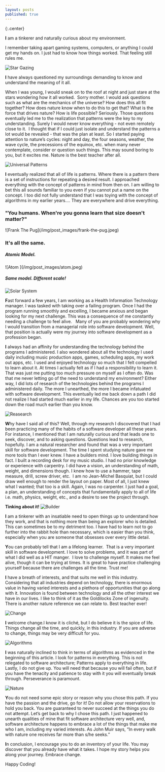 ```yaml
---
layout: posts
published: true
---
```

{:.center}

<b class="wide"><span class="special-text">I</span></b> am a tinkerer and naturally curious about my environment.

I remember taking apart gaming systems, computers, or anything I could get my hands on. I just had to know how things worked. That feeling still rules me. 

<span class="center">![Star Gazing](/img/post_images/gazingAtTheStars.jpeg)</span>

<b class="wide"><span class="special-text">I</span></b> have always questioned my surroundings demanding to know and understand the meaning of it all.

When I was young, I would sneak on to the roof at night and just stare at the stars wondering how it all worked.  Sorry mother. I would ask questions such as what are the mechanics of the universe? How does this all fit together? How does nature know when to do this to get that? What is the force that drives nature? How is life possible? Seriously. Those questions eventually led me to the realization that patterns were the key to my understanding. Surely I would never know everything - not even remotely close to it.  I thought that if I could just isolate and understand the patterns a lot would be revealed - that was the plan at least. So I started paying attention to nature’s cycles: night and day, the four seasons, weather, the wave cycle, the precessions of the equinox, etc. when many never contemplate, consider or question such things. This may sound boring to you, but it excites me. Nature is the best teacher after all. 

<span class="center">![Universal Patterns](/img/post_images/everythingIsSpiral2.jpeg)</span>

<b class="wide"><span class="special-text">I</span></b> eventually realized that all of life is patterns.
Where there is a pattern there is a set of instructions for repeating a desired result. I approached everything with the concept of patterns in mind from then on. I am willing to bet this all sounds familiar to you even if you cannot put a name on the concept. I too did not fully understand that I was toying with the concept of algorithms in my earlier years.… They are everywhere and drive everything.


<h3 class="center">"You humans. When're you gonna learn that size doesn't matter?"</h3>
<span class="center">![Frank The Pug](/img/post_images/frank-the-pug.jpeg)</span>
<h3 class="center">It's all the same.</h3>
<h5 class="center wide">Atomic Model.</h5>
<span class="center">![Atom ](/img/post_images/atom.jpeg)</span>

<h5 class="center wide">Same model. Different scale!</h5>

<span class="center" >![Solar System](/img/post_images/Solar-system.jpeg)</span>

<b class="wide"><span class="special-text">F</span></b>ast forward a few years, I am working as a Health Information Technology manager. I was tasked with taking over a failing program. Once I had the program running smoothly and excelling, I became anxious and began looking for my next challenge. This was a consequence of me constantly needing a challenge to feel alive.   Many of you are probably wondering why I would transition from a managerial role into software development. Well, that position is actually were my journey into software development as a profession began.



<b class="wide"><span class="special-text">I</span></b> always had an affinity for understanding the technology behind the programs I administered. I also wondered about all the technology I used daily including music production apps, games, scheduling apps, my work out apps, etc. I used and enjoyed technology so much that I felt compelled to learn about it. At times I actually felt as if I had a responsibility to learn it. That was just me putting too much pressure on myself as I often do. Was that me never letting go of the need to understand my environment? Either way, I did lots of research of the technologies behind the programs I administered daily. The more I unearthed, the more I became infatuated with software development. This eventually led me back down a path I did not realize I had started much earlier in my life. Chances are you too started down the road much earlier than you know. 

<span class="center">![Reasearch](/img/post_images/researchMany2.jpeg)</span>

<b class="wide"><span class="special-text">W</span></b>hy have I said all of this? Well, through my research I discovered that I had been practicing many of the habits of a software developer all these years.  For instance, I mentioned that I am naturally curious and that leads one to seek, discover, and to asking questions. Questions lead to research, hopefully. I am a natural researcher and found that was a very important skill for software development. The time I spent studying nature gave me more tools than I ever knew. I have a builders mind. I love building things in fact. I built a recording desk for my music studio. I had no prior knowledge or experience with carpentry. I did have a vision, an understanding of math, weight, and dimensions though. I knew how to use a hammer, tape measure, drill, screw driver, etc.  I am no Jean-Michel Basquiat, but I could draw well enough to render the layout on paper. Most of all, I just knew what I wanted; that too is a skill. Again, I was no carpenter. I just had a goal, a plan, an understanding of concepts that fundamentally apply to all of life i.e. math, physics, weight, etc., and a desire to see the project through.

<b><span class="center wide">Tinking about it!</span></b>
<span class="center">![Builder](/img/post_images/builderWithTools2.jpeg)</span>

<b class="wide"><span class="special-text">I</span></b> am a tinkerer with an insatiable need to open things up to understand how they work, and that is nothing more than being an explorer who is detailed. This can sometimes be to my detriment too. I have had to learn not to go further into the rabbit hole than necessary, which is easier than you think, especially when you are someone that obsesses over every little detail.  

<b><span class="special-text">Y</span></b>ou can probably tell that I am a lifelong learner.  That is a very important skill in software development. I love to solve problems, and it was part of what I did well as a HIT manger.  I love to challenge myself. It makes me feel alive, though it can be trying at times. It is great to have practice challenging yourself because there are challenges all the time. Trust me!

<b class="wide"><span class="special-text">I</span></b>  have a breath of interests, and that suits me well in this industry.  Considering that all industries depend on technology, there is enormous value in having varied interests and a plethora of opportunities that go along with it. Innovation is found between technology and all the other interest we have in our lives.  I like to think of it as the Goldilocks Zone of ingenuity. There is another nature reference we can relate to. Best teacher ever!

<span class="center">![Change](/img/post_images/change2.png)</span>

<b><span class="special-text">I</span></b> welcome change.I know it is cliché, but I do believe it is the spice of life.  Things change all the time, and quickly, in this industry. If you are adverse to change, things may be very difficult for you.

<span class="center">![Algorithms](/img/post_images/algorithm-image.jpeg)</span>

<b><span class="special-text">I</span></b> was naturally inclined to think in terms of algorithms as evidenced in the beginning of this article. I look for patterns in everything. This is not relegated to software architecture; Patterns apply to everything in life. Lastly, I do not give up. You will need that because you will fail often, but if you have the tenacity and patience to stay with it you will eventually break through. Perseverance is paramount.  

<span class="center">![Nature](/img/post_images/natureImage.jpeg)</span>

<b><span class="special-text">Y</span></b>ou do not need some epic story or reason why you chose this path. If you have the passion and the drive, go for it! Do not allow your reservations to hold you back. You are guaranteed to never succeed at the things you do not attempt. Let’s get back to why I chose this path. I just happened to unearth qualities of mine that fit software architecture very well, and, software architecture happens to embrace a lot of the things that make me who I am, including my varied interests. As John Muir says, “In every walk with nature one receives far more than s/he seeks.”


<b><span class="special-text">I</span></b>n conclusion, I encourage you to do an inventory of your life. You may discover that you already have what it takes. I hope my story helps you along your journey. Embrace change. 

Happy Coding!

